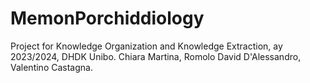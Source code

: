 # MemonPorchiddiology
Project for Knowledge Organization and Knowledge Extraction, ay 2023/2024, DHDK Unibo.
Chiara Martina, Romolo David D'Alessandro, Valentino Castagna.
